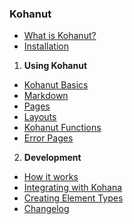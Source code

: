 ### Kohanut ###

-  [What is Kohanut?](kohanut.intro)
-  [Installation](kohanut.install)

1.  **Using Kohanut**
   - [Kohanut Basics](kohanut.basics)
   - [Markdown](kohanut.markdown)
   - [Pages](kohanut.pages)
   - [Layouts](kohanut.layouts)
   - [Kohanut Functions](kohanut.functions)
   - [Error Pages](kohanut.errors)
2.  **Development**
   - [How it works](kohanut.works)
   - [Integrating with Kohana](kohanut.integrate)
   - [Creating Element Types](kohanut.newelements)
   - [Changelog](kohanut.changelog)
